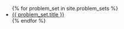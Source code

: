 
<ul>
{% for problem_set in site.problem_sets %}
  <li>
    <a href="{{ problem_set.url | relative_url }}">
      {{ problem_set.title }}
    </a>
  </li>
{% endfor %}
</ul>
